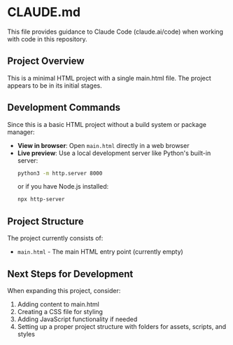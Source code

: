 # CLAUDE.md

This file provides guidance to Claude Code (claude.ai/code) when working with code in this repository.

## Project Overview

This is a minimal HTML project with a single main.html file. The project appears to be in its initial stages.

## Development Commands

Since this is a basic HTML project without a build system or package manager:

- **View in browser**: Open `main.html` directly in a web browser
- **Live preview**: Use a local development server like Python's built-in server:
  ```bash
  python3 -m http.server 8000
  ```
  or if you have Node.js installed:
  ```bash
  npx http-server
  ```

## Project Structure

The project currently consists of:
- `main.html` - The main HTML entry point (currently empty)

## Next Steps for Development

When expanding this project, consider:
1. Adding content to main.html
2. Creating a CSS file for styling
3. Adding JavaScript functionality if needed
4. Setting up a proper project structure with folders for assets, scripts, and styles